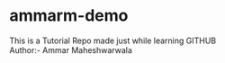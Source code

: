 # ammarm-demo
This is a Tutorial Repo made just while learning GITHUB
<br>
Author:- Ammar Maheshwarwala
